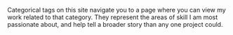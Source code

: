 Categorical tags on this site navigate you to a page where you can view my work related to that category. They represent the areas of skill I am most passionate about, and help tell a broader story than any one project could.
